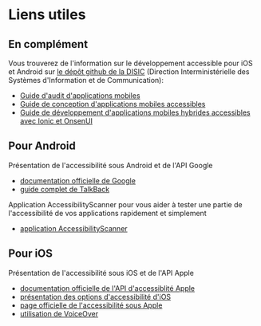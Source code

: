 # Liens utiles

<script>$(document).ready(function () {
    setBreadcrumb([{"label":"Liens utiles"}]);
});</script>

<span data-menuitem="links"></span>

## En complément
Vous trouverez de l'information sur le développement accessible pour iOS et Android sur [le dépôt github de la DISIC](https://github.com/DISIC/guide-mobile_app_dev_natif) (Direction Interministérielle des Systèmes d'Information et de Communication):
- [Guide d'audit d'applications mobiles](https://github.com/DISIC/guide-mobile_app_audit)
- [Guide de conception d'applications mobiles accessibles](https://github.com/DISIC/guide-mobile_app_conception)
- [Guide de développement d'applications mobiles hybrides accessibles avec Ionic et OnsenUI](https://github.com/DISIC/guide-mobile_app_dev_hybride)

## Pour Android
Présentation de l'accessibilité sous Android et de l'API Google  
- [documentation officielle de Google](https://developer.android.com/guide/topics/ui/accessibility/index.html)  
- [guide complet de TalkBack](https://support.google.com/accessibility/android/answer/6283677?hl=fr&ref_topic=3529932)

Application AccessibilityScanner pour vous aider à tester une partie de l'accessibilité de vos applications rapidement et simplement
- [application AccessibilityScanner](https://play.google.com/store/apps/details?id=com.google.android.apps.accessibility.auditor&hl=fr)

## Pour iOS
Présentation de l'accessibilité sous iOS et de l'API Apple
- [documentation officielle de l'API d'accessiblité Apple](https://developer.apple.com/library/ios/documentation/UserExperience/Conceptual/iPhoneAccessibility/Introduction/Introduction.html)
- [présentation des options d'accessibilité d'iOS](http://www.apple.com/fr/accessibility/)
- [page officielle de l'accessibilité sous Apple](https://developer.apple.com/accessibility/ios/)
- [utilisation de VoiceOver](https://help.apple.com/iphone/9/#/iph3e2e415f)


<!--  This file is part of a11y-guidelines | Our vision of mobile & web accessibility guidelines and best practices, with valid/invalid examples.
 Copyright (C) 2016  Orange SA
 See the Creative Commons Legal Code Attribution-ShareAlike 3.0 Unported License for more details (LICENSE file). -->